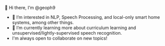 👋 Hi there, I’m @geoph9

- 👀 I’m interested in NLP, Speech Processing, and local-only smart home systems, among other things.
- 🌱 I’m currently learning more about curriculum learning and unsupervised/lightly-supervised speech recognition.
- I'm always open to collaborate on new topics!

<!--  ![Top Langs](https://github-readme-stats.vercel.app/api/top-langs/?username=geoph9&hide=jupyter%20notebook,css,scss,html&theme=tokyonight) -->

<!---
geoph9/geoph9 is a ✨ special ✨ repository because its `README.md` (this file) appears on your GitHub profile.
You can click the Preview link to take a look at your changes.
--->
